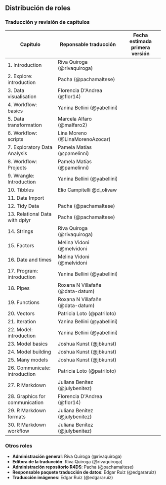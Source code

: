 ## Distribución de roles

### Traducción y revisión de capítulos

| Capítulo | Reponsable traducción | Fecha estimada primera versión |
|----------|-----------------------| -----------------------|
| 1. Introduction | Riva Quiroga (@rivaquiroga) |
| 2. Explore: introduction | Pacha (@pachamaltese) |
| 3. Data visualisation | Florencia D'Andrea (@flor14) |
| 4. Workflow: basics | Yanina Bellini (@yabellini) |
| 5. Data transformation | Marcela Alfaro (@malfaro2) |
| 6. Workflow: scripts | Lina Moreno (@LinaMorenoAzocar) |
| 7. Exploratory Data Analysis | Pamela Matías (@pamelinni) |
| 8. Workflow: Projects | Pamela Matías (@pamelinni) |
| 9. Wrangle: Introduction | Yanina Bellini (@yabellini) |
| 10. Tibbles | Elio Campitelli @d_olivaw |
| 11. Data Import |  |
| 12. Tidy Data | Pacha (@pachamaltese) |
| 13. Relational Data with dplyr | Pacha (@pachamaltese) |
| 14. Strings | Riva Quiroga (@rivaquiroga) |
| 15. Factors | Melina Vidoni (@melvidoni |
| 16. Date and times | Melina Vidoni (@melvidoni |
| 17. Program: introduction | Yanina Bellini (@yabellini) |
| 18. Pipes | Roxana N Villafañe (@data-datum) |
| 19. Functions | Roxana N Villafañe (@data-datum)|
| 20. Vectors | Patricia Loto (@patriloto) |
| 21. Iteration | Yanina Bellini (@yabellini) |
| 22. Model: introduction | Yanina Bellini (@yabellini) |
| 23. Model basics | Joshua Kunst (@jbkunst) |
| 24. Model building | Joshua Kunst (@jbkunst) |
| 25. Many models | Joshua Kunst (@jbkunst) |
| 26. Communicate: introduction | Patricia Loto (@patriloto) |
| 27. R Markdown | Juliana Benítez (@julybenitez) |
| 28. Graphics for communication | Florencia D'Andrea (@flor14) |
| 29. R Markdown formats | Juliana Benítez (@julybenitez) |
| 30. R Markdown workflow | Juliana Benítez (@julybenitez) |

### Otros roles

* __Administración general__: Riva Quiroga (@rivaquiroga)
* __Editora de la traducción__: Riva Quiroga (@rivaquiroga)
* __Administración repositorio R4DS__: Pacha (@pachamaltese)
* __Responsable paquete traducción de datos__: Edgar Ruiz (@edgararuiz)
* __Traducción imágenes__: Edgar Ruiz (@edgararuiz)
